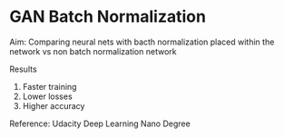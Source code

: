 # GAN Batch Normalization


Aim: Comparing neural nets with bacth normalization placed within the network vs non batch normalization network


Results
1. Faster training
2. Lower losses
3. Higher accuracy


Reference:
Udacity Deep Learning Nano Degree
